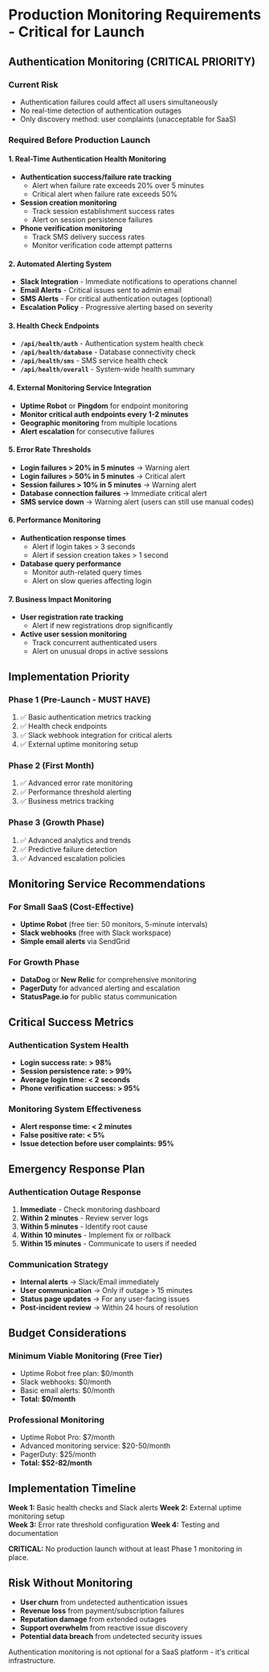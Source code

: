 # Production Monitoring Requirements - Critical for Launch

## Authentication Monitoring (CRITICAL PRIORITY)

### Current Risk
- Authentication failures could affect all users simultaneously
- No real-time detection of authentication outages
- Only discovery method: user complaints (unacceptable for SaaS)

### Required Before Production Launch

#### 1. Real-Time Authentication Health Monitoring
- **Authentication success/failure rate tracking**
  - Alert when failure rate exceeds 20% over 5 minutes
  - Critical alert when failure rate exceeds 50%
- **Session creation monitoring**
  - Track session establishment success rates
  - Alert on session persistence failures
- **Phone verification monitoring**
  - Track SMS delivery success rates
  - Monitor verification code attempt patterns

#### 2. Automated Alerting System
- **Slack Integration** - Immediate notifications to operations channel
- **Email Alerts** - Critical issues sent to admin email
- **SMS Alerts** - For critical authentication outages (optional)
- **Escalation Policy** - Progressive alerting based on severity

#### 3. Health Check Endpoints
- **`/api/health/auth`** - Authentication system health check
- **`/api/health/database`** - Database connectivity check  
- **`/api/health/sms`** - SMS service health check
- **`/api/health/overall`** - System-wide health summary

#### 4. External Monitoring Service Integration
- **Uptime Robot** or **Pingdom** for endpoint monitoring
- **Monitor critical auth endpoints every 1-2 minutes**
- **Geographic monitoring** from multiple locations
- **Alert escalation** for consecutive failures

#### 5. Error Rate Thresholds
- **Login failures > 20% in 5 minutes** → Warning alert
- **Login failures > 50% in 5 minutes** → Critical alert
- **Session failures > 10% in 5 minutes** → Warning alert
- **Database connection failures** → Immediate critical alert
- **SMS service down** → Warning alert (users can still use manual codes)

#### 6. Performance Monitoring
- **Authentication response times**
  - Alert if login takes > 3 seconds
  - Alert if session creation takes > 1 second
- **Database query performance**
  - Monitor auth-related query times
  - Alert on slow queries affecting login

#### 7. Business Impact Monitoring
- **User registration rate tracking**
  - Alert if new registrations drop significantly
- **Active user session monitoring**
  - Track concurrent authenticated users
  - Alert on unusual drops in active sessions

## Implementation Priority

### Phase 1 (Pre-Launch - MUST HAVE)
1. ✅ Basic authentication metrics tracking
2. ✅ Health check endpoints
3. ✅ Slack webhook integration for critical alerts
4. ✅ External uptime monitoring setup

### Phase 2 (First Month)
1. ✅ Advanced error rate monitoring
2. ✅ Performance threshold alerting
3. ✅ Business metrics tracking

### Phase 3 (Growth Phase)
1. ✅ Advanced analytics and trends
2. ✅ Predictive failure detection
3. ✅ Advanced escalation policies

## Monitoring Service Recommendations

### For Small SaaS (Cost-Effective)
- **Uptime Robot** (free tier: 50 monitors, 5-minute intervals)
- **Slack webhooks** (free with Slack workspace)
- **Simple email alerts** via SendGrid

### For Growth Phase
- **DataDog** or **New Relic** for comprehensive monitoring
- **PagerDuty** for advanced alerting and escalation
- **StatusPage.io** for public status communication

## Critical Success Metrics

### Authentication System Health
- **Login success rate: > 98%**
- **Session persistence rate: > 99%**
- **Average login time: < 2 seconds**
- **Phone verification success: > 95%**

### Monitoring System Effectiveness
- **Alert response time: < 2 minutes**
- **False positive rate: < 5%**
- **Issue detection before user complaints: 95%**

## Emergency Response Plan

### Authentication Outage Response
1. **Immediate** - Check monitoring dashboard
2. **Within 2 minutes** - Review server logs
3. **Within 5 minutes** - Identify root cause
4. **Within 10 minutes** - Implement fix or rollback
5. **Within 15 minutes** - Communicate to users if needed

### Communication Strategy
- **Internal alerts** → Slack/Email immediately
- **User communication** → Only if outage > 15 minutes
- **Status page updates** → For any user-facing issues
- **Post-incident review** → Within 24 hours of resolution

## Budget Considerations

### Minimum Viable Monitoring (Free Tier)
- Uptime Robot free plan: $0/month
- Slack webhooks: $0/month
- Basic email alerts: $0/month
- **Total: $0/month**

### Professional Monitoring
- Uptime Robot Pro: $7/month
- Advanced monitoring service: $20-50/month
- PagerDuty: $25/month
- **Total: $52-82/month**

## Implementation Timeline

**Week 1:** Basic health checks and Slack alerts
**Week 2:** External uptime monitoring setup  
**Week 3:** Error rate threshold configuration
**Week 4:** Testing and documentation

**CRITICAL:** No production launch without at least Phase 1 monitoring in place.

## Risk Without Monitoring

- **User churn** from undetected authentication issues
- **Revenue loss** from payment/subscription failures
- **Reputation damage** from extended outages
- **Support overwhelm** from reactive issue discovery
- **Potential data breach** from undetected security issues

Authentication monitoring is not optional for a SaaS platform - it's critical infrastructure.